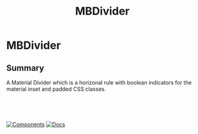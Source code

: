 ﻿---
uid: C.MBDivider
title: MBDivider
---
# MBDivider

## Summary

A Material Divider which is a horizonal rule with boolean indicators for the material inset and padded CSS classes.

&nbsp;

&nbsp;

[![Components](https://img.shields.io/static/v1?label=Components&message=Plus&color=red)](xref:A.PlusComponents)
[![Docs](https://img.shields.io/static/v1?label=API%20Documentation&message=MBDivider&color=brightgreen)](xref:BlazorMdc.MBDivider)